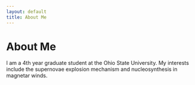```yaml
---
layout: default
title: About Me
---
```

# About Me

I am a 4th year graduate student at the Ohio State University.  My interests include the supernovae explosion mechanism and nucleosynthesis in magnetar winds.

